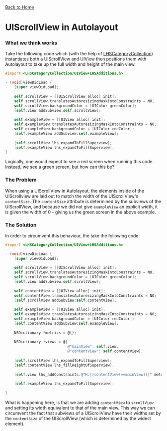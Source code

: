 [Back to Home](../../README.md)

# UIScrollView in Autolayout

### What we think works

Take the following code which (with the help of [LHSCategoryCollection](https://github.com/lionheart/LHSCategoryCollection)) instantiates both a UIScrollView and UIView then positions them with Autolayout to take up the full width and height of the main view.

```objective-c
#import <LHSCategoryCollection/UIView+LHSAdditions.h>

- (void)viewDidLoad {
    [super viewDidLoad];
    
    self.scrollView = [[UIScrollView alloc] init];
    self.scrollView.translatesAutoresizingMaskIntoConstraints = NO;
    self.scrollView.backgroundColor = [UIColor greenColor];
    [self.view addSubview:self.scrollView];
    
    self.exampleView = [[UIView alloc] init];
    self.exampleView.translatesAutoresizingMaskIntoConstraints = NO;
    self.exampleView.backgroundColor = [UIColor redColor];
    [self.exampleView addSubview:self.exampleView];
    
    [self.scrollView lhs_expandToFillSuperview];
    [self.exampleView lhs_expandToFillSuperview];
}
```

Logically, one would expect to see a red screen when running this code. Instead, we see a green screen, but how can this be?

### The Problem

When using a UIScrollView in Autolayout, the elements inside of the UIScrollview are laid out to match the width of the UIScrollView's `contentSize`. The `contentSize` attribute is determined by the subviews of the UIScrollView, and because we did not give `exampleView` an explicit width, it is given the width of 0 - giving us the green screen in the above example.

### The Solution

In order to circumvent this behaviour, the take the following code:

```objective-c
#import <LHSCategoryCollection/UIView+LHSAdditions.h>

- (void)viewDidLoad {
    [super viewDidLoad];
    
    self.scrollView = [[UIScrollView alloc] init];
    self.scrollView.translatesAutoresizingMaskIntoConstraints = NO;
    self.scrollView.backgroundColor = [UIColor greenColor];
    [self.view addSubview:self.scrollView];
    
    self.contentView = [[UIView alloc] init];
    self.contentView.translatesAutoresizingMaskIntoConstraints = NO;
    [self.scrollView addSubview:self.contentView];
    
    self.exampleView = [[UIView alloc] init];
    self.exampleView.translatesAutoresizingMaskIntoConstraints = NO;
    self.exampleView.backgroundColor = [UIColor redColor];
    [self.contentView addSubview:self.exampleView];
    
    NSDictionary *metrics = @{};
    
    NSDictionary *views = @{
                            @"mainView": self.view,
                            @"contentView": self.contentView};
    
    [self.scrollView lhs_expandToFillSuperview];
    [self.contentView lhs_fillHeightOfSuperview];
    
    [self.view lhs_addConstraints:@"H:|[contentView(==mainView)]|" metrics:metrics views:views];
    
    [self.exampleView lhs_expandToFillSuperview];
    
}
```

What is happening here, is that we are adding `contentView` to `scrollView` and setting its width equivalent to that of the main view. This way we can circumvent the fact that subviews of a UIScrollView have their widths set by the `contentSize` of the UIScrollView (which is determined by the widest element).